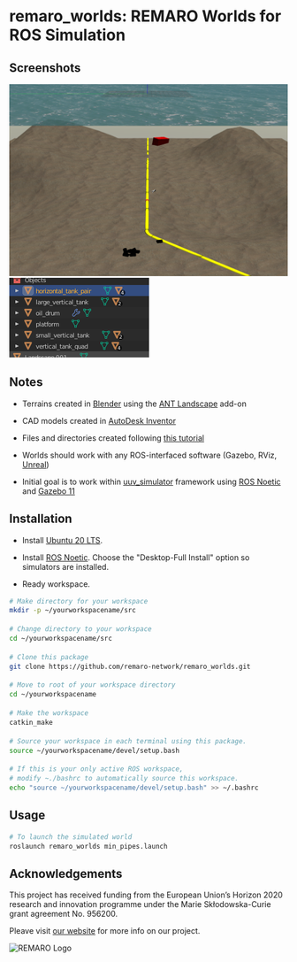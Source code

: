 # remaro_worlds: REMARO Worlds for ROS Simulation

## Screenshots

![small_pipeline](https://github.com/remaro-network/remaro_worlds/blob/main/imgs/small_pipeline.png)
![gas_infra](https://github.com/remaro-network/remaro_worlds/blob/main/imgs/gas_infra.png)

## Notes

- Terrains created in [Blender](https://www.blender.org/download/) using the [ANT Landscape](https://docs.blender.org/manual/en/latest/addons/add_mesh/ant_landscape.html) add-on

- CAD models created in [AutoDesk Inventor](https://www.autodesk.com/products/inventor)

 - Files and directories created following [this tutorial](http://gazebosim.org/tutorials?tut=ros_roslaunch#CreatingyourownGazeboROSPackage)

 - Worlds should work with any ROS-interfaced software (Gazebo, RViz, [Unreal](https://github.com/code-iai/ROSIntegration))

 - Initial goal is to work within [uuv_simulator](https://github.com/uuvsimulator/uuv_simulator) framework using [ROS Noetic](http://wiki.ros.org/noetic/Installation) and [Gazebo 11](http://gazebosim.org/)

## Installation

 - Install [Ubuntu 20 LTS](https://releases.ubuntu.com/20.04/ubuntu-20.04.3-desktop-amd64.iso).

  - Install [ROS Noetic](http://wiki.ros.org/noetic/Installation/Ubuntu).  Choose the "Desktop-Full Install" option so simulators are installed.

  - Ready workspace.

```bash
# Make directory for your workspace
mkdir -p ~/yourworkspacename/src

# Change directory to your workspace
cd ~/yourworkspacename/src

# Clone this package 
git clone https://github.com/remaro-network/remaro_worlds.git

# Move to root of your workspace directory
cd ~/yourworkspacename

# Make the workspace 
catkin_make

# Source your workspace in each terminal using this package.
source ~/yourworkspacename/devel/setup.bash

# If this is your only active ROS workspace,
# modify ~./bashrc to automatically source this workspace.
echo "source ~/yourworkspacename/devel/setup.bash" >> ~/.bashrc
```

## Usage
```bash
# To launch the simulated world
roslaunch remaro_worlds min_pipes.launch
```

## Acknowledgements
This project has received funding from the European Union’s Horizon 2020 research and innovation programme under the Marie Skłodowska-Curie grant agreement No. 956200.

Pleave visit [our website](https://remaro.eu/) for more info on our project.

![REMARO Logo](https://remaro.eu/wp-content/uploads/2020/09/remaro1-right-1024.png)
